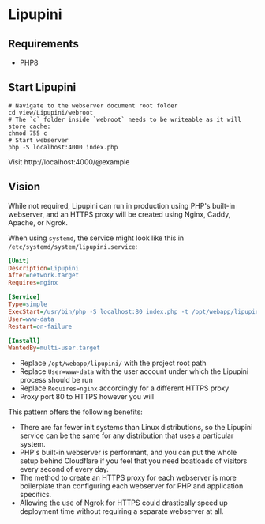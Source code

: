 # Lipupini

## Requirements

- PHP8

## Start Lipupini

```shell
# Navigate to the webserver document root folder
cd view/Lipupini/webroot
# The `c` folder inside `webroot` needs to be writeable as it will store cache:
chmod 755 c
# Start webserver
php -S localhost:4000 index.php
```

Visit http://localhost:4000/@example

## Vision

While not required, Lipupini can run in production using PHP's built-in webserver, and an HTTPS proxy will be created using Nginx, Caddy, Apache, or Ngrok.

When using `systemd`, the service might look like this in `/etc/systemd/system/lipupini.service`:

```ini
[Unit]
Description=Lipupini
After=network.target
Requires=nginx

[Service]
Type=simple
ExecStart=/usr/bin/php -S localhost:80 index.php -t /opt/webapp/lipupini/view/Lipupini/webroot/
User=www-data
Restart=on-failure

[Install]
WantedBy=multi-user.target
```

- Replace `/opt/webapp/lipupini/` with the project root path
- Replace `User=www-data` with the user account under which the Lipupini process should be run
- Replace `Requires=nginx` accordingly for a different HTTPS proxy
- Proxy port 80 to HTTPS however you will

This pattern offers the following benefits:

- There are far fewer init systems than Linux distributions, so the Lipupini service can be the same for any distribution that uses a particular system.
- PHP's built-in webserver is performant, and you can put the whole setup behind Cloudflare if you feel that you need boatloads of visitors every second of every day.
- The method to create an HTTPS proxy for each webserver is more boilerplate than configuring each webserver for PHP and application specifics.
- Allowing the use of Ngrok for HTTPS could drastically speed up deployment time without requiring a separate webserver at all.
